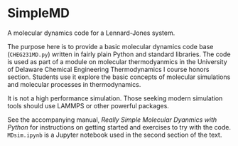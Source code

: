 # SimpleMD

A molecular dynamics code for a Lennard-Jones system. 

The purpose here is to provide a basic molecular dynamics code base (`CHEG231MD.py`) written in fairly plain Python and standard libraries. The code is used as part of a module on molecular thermodyanmics in the University of Delaware Chemical Engineering Thermodynamics I course honors section. Students use it explore the basic concepts of molecular simulations and molecular processes in thermodynamics. 

It is not a high performance simulation. Those seeking modern simulation tools should use LAMMPS or other powerful packages.

See the accompanying manual, *Really Simple Molecular Dyanmics with Python* for instructions on getting started and exercises to try with the code. `MDsim.ipynb` is a Jupyter notebook used in the second section of the text.
